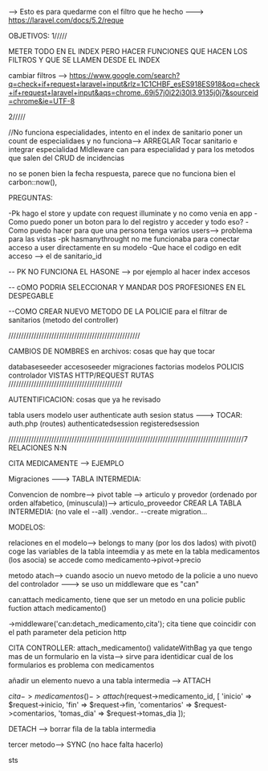--> 
Esto es para quedarme con el filtro que he hecho --->  https://laravel.com/docs/5.2/reque

OBJETIVOS:
1/////

METER TODO EN EL INDEX PERO HACER FUNCIONES QUE HACEN LOS FILTROS Y QUE SE  LLAMEN DESDE EL INDEX



cambiar filtros --> https://www.google.com/search?q=check+if+request+laravel+input&rlz=1C1CHBF_esES918ES918&oq=check+if+request+laravel+input&aqs=chrome..69i57j0i22i30l3.9135j0j7&sourceid=chrome&ie=UTF-8


2/////

//No funciona especialidades, intento en el index de sanitario poner un count de especialidaes y no funciona--> ARREGLAR
Tocar sanitario e integrar especialidad
MIdleware can para especialidad y para los metodos que salen del CRUD de incidencias



no se ponen bien la fecha respuesta, parece que no funciona bien el carbon::now(),

PREGUNTAS:

-Pk hago el store y update con request illuminate y no como venia en app 
-Como puedo poner un boton para lo del registro y acceder y todo eso?
-Como puedo hacer para que una persona tenga varios users--> problema para las vistas
-pk hasmanythrought no me funcionaba para conectar acceso a user directamente en su modelo
-Que hace el codigo en edit acceso --> el de sanitario_id



-- PK NO FUNCIONA EL HASONE --> por ejemplo al hacer index accesos


-- cOMO PODRIA SELECCIONAR Y MANDAR DOS PROFESIONES EN EL DESPEGABLE

--COMO CREAR NUEVO METODO DE LA POLICIE para el filtrar de sanitarios (metodo del controller)

////////////////////////////////////////////////////

CAMBIOS DE NOMBRES en archivos: cosas que hay que tocar

databaseseeder
accesoseeder
migraciones
factorias
modelos
POLICIS
controlador
VISTAS
HTTP/REQUEST
RUTAS
/////////////////////////////////////////////

AUTENTIFICACION: cosas que ya he revisado

tabla users
modelo user
authenticate
auth sesion status
---> TOCAR: auth.php (routes)
            authenticatedsession
            registeredsession



/////////////////////////////////////////////////////////////////////////////////////////////7
RELACIONES N:N



CITA MEDICAMENTE --> EJEMPLO

Migraciones ---> TABLA INTERMEDIA:

Convencion de nombre--> pivot table --> articulo y provedor (ordenado por orden alfabetico, (minuscula))--> articulo_proveedor
CREAR LA TABLA INTERMEDIA: (no vale el --all) .vendor.. --create migration...


MODELOS: 


relaciones en el modelo--> belongs to many (por los dos lados)
with pivot() coge las variables de la tabla inteemdia y as mete en la tabla medicamentos (los asocia)
se accede como medicamento->pivot->precio



metodo atach--> 
cuando asocio un nuevo metodo de la policie a uno nuevo del controlador ---> se uso un middleware que es "can"

can:attach medicamento, tiene que ser un metodo en una policie public fuction attach medicamento()

 ->middleware('can:detach_medicamento,cita'); cita tiene que coincidir con el path parameter dela peticion http

CITA CONTROLLER:
attach_medicamento()
 validateWithBag ya que tengo mas de un formulario en la vista--> sirve para identidicar cual de los formularios es
problema con medicamentos



añadir un elemento nuevo a una tabla intermedia --> ATTACH

$cita->medicamentos()->attach($request->medicamento_id, [
            'inicio' => $request->inicio,
            'fin' => $request->fin,
            'comentarios' => $request->comentarios,
            'tomas_dia' => $request->tomas_dia
        ]);


DETACH --> borrar fila de la tabla intermedia

tercer metodo--> SYNC  (no hace falta hacerlo)


   sts






